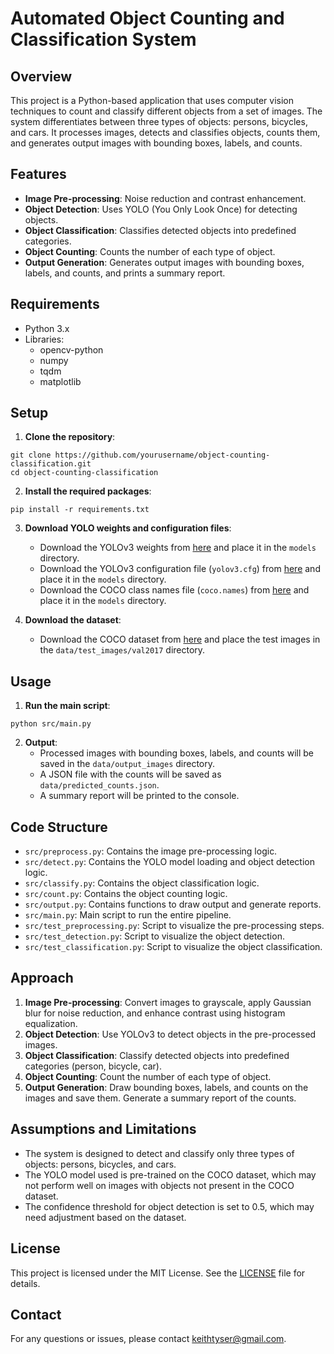 # Automated Object Counting and Classification System

## Overview
This project is a Python-based application that uses computer vision techniques to count and classify different objects from a set of images. The system differentiates between three types of objects: persons, bicycles, and cars. It processes images, detects and classifies objects, counts them, and generates output images with bounding boxes, labels, and counts.

## Features
- **Image Pre-processing**: Noise reduction and contrast enhancement.
- **Object Detection**: Uses YOLO (You Only Look Once) for detecting objects.
- **Object Classification**: Classifies detected objects into predefined categories.
- **Object Counting**: Counts the number of each type of object.
- **Output Generation**: Generates output images with bounding boxes, labels, and counts, and prints a summary report.

## Requirements
- Python 3.x
- Libraries:
  - opencv-python
  - numpy
  - tqdm
  - matplotlib

## Setup
1. **Clone the repository**:
```
git clone https://github.com/yourusername/object-counting-classification.git
cd object-counting-classification
```

2. **Install the required packages**:
```
pip install -r requirements.txt
```

3. **Download YOLO weights and configuration files**:
    - Download the YOLOv3 weights from [here](https://pjreddie.com/media/files/yolov3.weights) and place it in the `models` directory.
    - Download the YOLOv3 configuration file (`yolov3.cfg`) from [here](https://github.com/pjreddie/darknet/blob/master/cfg/yolov3.cfg) and place it in the `models` directory.
    - Download the COCO class names file (`coco.names`) from [here](https://github.com/pjreddie/darknet/blob/master/data/coco.names) and place it in the `models` directory.

4. **Download the dataset**:
    - Download the COCO dataset from [here](https://cocodataset.org/#download) and place the test images in the `data/test_images/val2017` directory.

## Usage
1. **Run the main script**:
```
python src/main.py
```


2. **Output**:
    - Processed images with bounding boxes, labels, and counts will be saved in the `data/output_images` directory.
    - A JSON file with the counts will be saved as `data/predicted_counts.json`.
    - A summary report will be printed to the console.

## Code Structure
- `src/preprocess.py`: Contains the image pre-processing logic.
- `src/detect.py`: Contains the YOLO model loading and object detection logic.
- `src/classify.py`: Contains the object classification logic.
- `src/count.py`: Contains the object counting logic.
- `src/output.py`: Contains functions to draw output and generate reports.
- `src/main.py`: Main script to run the entire pipeline.
- `src/test_preprocessing.py`: Script to visualize the pre-processing steps.
- `src/test_detection.py`: Script to visualize the object detection.
- `src/test_classification.py`: Script to visualize the object classification.

## Approach
1. **Image Pre-processing**: Convert images to grayscale, apply Gaussian blur for noise reduction, and enhance contrast using histogram equalization.
2. **Object Detection**: Use YOLOv3 to detect objects in the pre-processed images.
3. **Object Classification**: Classify detected objects into predefined categories (person, bicycle, car).
4. **Object Counting**: Count the number of each type of object.
5. **Output Generation**: Draw bounding boxes, labels, and counts on the images and save them. Generate a summary report of the counts.

## Assumptions and Limitations
- The system is designed to detect and classify only three types of objects: persons, bicycles, and cars.
- The YOLO model used is pre-trained on the COCO dataset, which may not perform well on images with objects not present in the COCO dataset.
- The confidence threshold for object detection is set to 0.5, which may need adjustment based on the dataset.

## License
This project is licensed under the MIT License. See the [LICENSE](LICENSE) file for details.

## Contact
For any questions or issues, please contact [keithtyser@gmail.com](mailto:keithtyser@gmail.com).
